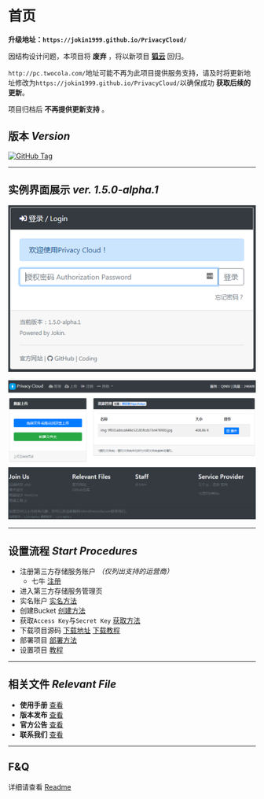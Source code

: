 # 首页

**升级地址：`https://jokin1999.github.io/PrivacyCloud/`**

因结构设计问题，本项目将 **废弃** ，将以新项目 **[狐云](https://github.com/jokin1999/FoxPan/)** 回归。

`http://pc.twocola.com/`地址可能不再为此项目提供服务支持，请及时将更新地址修改为`https://jokin1999.github.io/PrivacyCloud/`以确保成功 **获取后续的更新**。

项目归档后 **不再提供更新支持** 。

## 版本 *Version*


[![GitHub Tag](https://img.shields.io/github/tag/jokin1999/PrivacyCloud.svg?style=flat-square)](https://raw.githubusercontent.com/jokin1999/PrivacyCloud/master)

---

## 实例界面展示 *ver. 1.5.0-alpha.1*

![登录授权页](./resources/images/1.5.0/v1.5.0-alpha.1_login.png)

![UI界面](./resources/images/1.5.0/v1.5.0-alpha.1_manager.png)

---

## 设置流程 *Start Procedures*

- 注册第三方存储服务账户 *（仅列出支持的运营商）*
  - 七牛 [注册](http://portal.qiniu.com/signup?code=3lgquci2quafm)
- 进入第三方存储服务管理页
- 实名账户 [实名方法](./manual/realNameReg.md)
- 创建Bucket [创建方法](./manual/createBkt.md)
- 获取`Access Key`与`Secret Key` [获取方法](./manual/getKey.md)
- 下载项目源码 [下载地址](https://github.com/jokin1999/PrivacyCloud/releases) [下载教程](./manual/getProject.md)
- 部署项目 [部署方法](./manual/uploadProject.md)
- 设置项目 [教程](./manual/start.md)

---

## 相关文件 *Relevant File*

- **使用手册** [查看](./manual/start.md)
- **版本发布** [查看](./release/index.md)
- **官方公告** [查看](./notice/index.md)
- **联系我们** [查看](./contact.md)

---

## F&Q

详细请查看 [Readme](https://github.com/jokin1999/PrivacyCloud)
